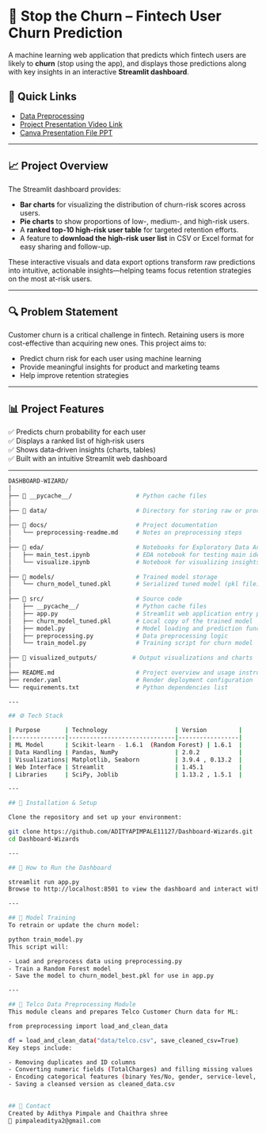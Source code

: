 # 🛑 Stop the Churn – Fintech User Churn Prediction

A machine learning web application that predicts which fintech users are likely to **churn** (stop using the app), and displays those predictions along with key insights in an interactive **Streamlit dashboard**.

## 🔗 Quick Links  
- [Data Preprocessing](docs/preprocessing-readme.md)  
- [Project Presentation Video Link](https://drive.google.com/drive/folders/13kknPg4igC-iTFqLWqi1QMuYN8KFMJtV?usp=sharing)  
- [Canva Presentation File PPT](https://www.canva.com/design/DAGqUJlr3WQ/KOPINYo16O4w-OzpDugrcg/edit?utm_content=DAGqUJlr3WQ&utm_campaign=designshare&utm_medium=link2&utm_source=sharebutton)  
---

## 📈 Project Overview

The Streamlit dashboard provides:

- **Bar charts** for visualizing the distribution of churn-risk scores across users.
- **Pie charts** to show proportions of low-, medium-, and high-risk users.
- A **ranked top-10 high-risk user table** for targeted retention efforts.
- A feature to **download the high-risk user list** in CSV or Excel format for easy sharing and follow-up.

These interactive visuals and data export options transform raw predictions into intuitive, actionable insights—helping teams focus retention strategies on the most at-risk users.

---

## 🔍 Problem Statement

Customer churn is a critical challenge in fintech. Retaining users is more cost-effective than acquiring new ones. This project aims to:

- Predict churn risk for each user using machine learning
- Provide meaningful insights for product and marketing teams
- Help improve retention strategies

---

## 📊 Project Features

✅ Predicts churn probability for each user  
✅ Displays a ranked list of high‑risk users  
✅ Shows data‑driven insights (charts, tables)  
✅ Built with an intuitive Streamlit web dashboard  

---

```bash
DASHBOARD-WIZARD/
│
├── 📁 __pycache__/                  # Python cache files
│
├── 📁 data/                         # Directory for storing raw or processed datasets
│
├── 📁 docs/                         # Project documentation
│   └── preprocessing-readme.md     # Notes on preprocessing steps
│
├── 📁 eda/                          # Notebooks for Exploratory Data Analysis
│   ├── main_test.ipynb             # EDA notebook for testing main ideas
│   └── visualize.ipynb             # Notebook for visualizing insights
│
├── 📁 models/                       # Trained model storage
│   └── churn_model_tuned.pkl       # Serialized tuned model (pkl file)
│
├── 📁 src/                          # Source code
│   ├── __pycache__/                # Python cache files
│   ├── app.py                      # Streamlit web application entry point
│   ├── churn_model_tuned.pkl       # Local copy of the trained model
│   ├── model.py                    # Model loading and prediction functions
│   ├── preprocessing.py            # Data preprocessing logic
│   └── train_model.py              # Training script for churn model
│
├── 📁 visualized_outputs/          # Output visualizations and charts
│
├── README.md                       # Project overview and usage instructions
├── render.yaml                     # Render deployment configuration
└── requirements.txt                # Python dependencies list

---

## ⚙️ Tech Stack

| Purpose       | Technology                   | Version         |
|---------------|------------------------------|-----------------|
| ML Model      | Scikit‑learn - 1.6.1  (Random Forest) | 1.6.1  |
| Data Handling | Pandas, NumPy                | 2.0.2           |
| Visualizations| Matplotlib, Seaborn          | 3.9.4 , 0.13.2  |
| Web Interface | Streamlit                    | 1.45.1          |
| Libraries     | SciPy, Joblib                | 1.13.2 , 1.5.1  |

---

## 🔧 Installation & Setup

Clone the repository and set up your environment:

git clone https://github.com/ADITYAPIMPALE11127/Dashboard-Wizards.git
cd Dashboard-Wizards

---

## 🚀 How to Run the Dashboard

streamlit run app.py
Browse to http://localhost:8501 to view the dashboard and interact with the visualizations and data download options.

---

## 🧠 Model Training
To retrain or update the churn model:

python train_model.py
This script will:

- Load and preprocess data using preprocessing.py
- Train a Random Forest model
- Save the model to churn_model_best.pkl for use in app.py

---

## 🔧 Telco Data Preprocessing Module
This module cleans and prepares Telco Customer Churn data for ML:

from preprocessing import load_and_clean_data

df = load_and_clean_data("data/telco.csv", save_cleaned_csv=True)
Key steps include:

- Removing duplicates and ID columns
- Converting numeric fields (TotalCharges) and filling missing values
- Encoding categorical features (binary Yes/No, gender, service-level, and one-hot encoding)
- Saving a cleansed version as cleaned_data.csv
  

## 📩 Contact
Created by Adithya Pimpale and Chaithra shree
📧 pimpaleaditya2@gmail.com


